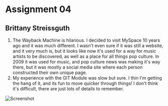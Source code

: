 # Assignment 04
## Brittany Streissguth

1. The Wayback Machine is hilarious. I decided to visit MySpace 10 years ago and it was much different. I wasn't even sure if it was still a website, and it very much is, but it looks like now it's used for a way for music artists to be discovered, as well as a place for all things pop culture. In 2009 it was used for music, and pop culture news was making it's way there, but it was mostly a social media site where each person constructed their own unique page.
2. My experience with the GIT Module was slow but sure. I thin I'm getting the hang of it, and its fun to move quicker through things! I don't think it's difficult, there are just lots of details to remember.

![Screenshot](./images/sceenshot.png)
